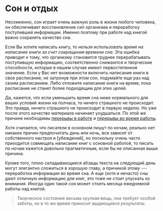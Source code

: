 
# Сон и отдых

Несомненно, сон играет очень важную роль в жизни любого человека, он
обеспечивает восстановление сил организма и переработку поступившей
информации.  Именно поэтому при работе над книгой важно сохранять
качество сна.

Если Вы хотите написать книгу, то *нельзя использовать время на
написание книги за счет сокращения времени сна*.  Эта ошибка приводит
к тому, что организму становится труднее перерабатывать поступившую
информацию, соответственно снижаются и творческие способности, которые
в нашем случае имеют первостепенное значение.  Если у Вас нет
возможности включить написание книги в свое расписание, не затронув
при этом сон, подумайте еще раз над своим расписанием.  Либо отложите
написание книги на время, пока расписание не станет более подходящим
для этих целей.

Да, кажется, что если уменьшить время сна ниже нормального для ваших
условий жизни на полчаса, то ничего страшного не происходит.  Это
правда, ничего страшного не происходит в первую неделю.  Но уже после
этого качество материала начинает ухудшаться.  По этой же причине
необходимы [перерывы в работе](vacation.md) и [перерывы во время работы](breaks.md).

Хотя считается, что писатели в основном пишут по ночам, реально нет
никаких причин предпочитать день или ночь, все зависит от собственного
настроя и [убеждений], но поскольку очень часто приходится совмещать
написание книг с основной работой, то писать по ночам кажется довольно
прагматичным, если бы не описанная выше причина.

Кроме того, плохо складывающиеся абзацы текста на следующий день могут
элегантно сложиться в хорошую главу, а причиной этому --- переработка
информации во время сна.  А еще (хотя и нечасто) сны дают отличную
информацию для книг, это тоже не стоит упускать из внимания.  Иногда
один такой сон может стоить месяца ежедневной работы над книгой.

> Творческое состояние весьма хрупкая вещь, она требует особой заботы,
> но в то же время приносит выдающиеся результаты.
